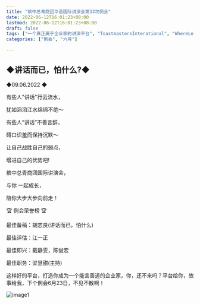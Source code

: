 ```yaml
---
title: "槟中总青商团华语国际讲演会第33次例会"
date: 2022-06-12T16:01:23+08:00
lastmod: 2022-06-12T16:01:23+08:00
draft: false
tags: ["一个真正属于企业家的讲演平台", "ToastmastersInterational", "WhereLeadersAreMade", "胡志良", "江一正", "戴静雯", "陈俊宏", "梁慧甜"]
categories: ["例会", "六月"]

---
```


## ◆讲话而已，怕什么?◆ 

◆09.06.2022 ◆

有些人"讲话"行云流水，

犹如滔滔江水绵绵不绝～

有些人“讲话”不善言辞，

碍口识羞而保持沉默～

让自己战胜自己的弱点，

增进自己的优势吧!

槟中总青商团国际讲演会，

与你 一起成长，

陪你大步大步向前走！

🏆 例会荣誉榜 🏆

最佳备稿：胡志良(讲话而已，怕什么)

最佳评估：江一正

最佳即兴：戴静雯，陈俊宏

最佳职务：梁慧甜(主持)

这样好的平台，打造你成为一个能言善道的企业家，你，还不来吗？平台给你，故事给我，下个例会6月23日，不见不散啊！

![image1](/tmc/file/2022/6/33/1.jpg "image1")